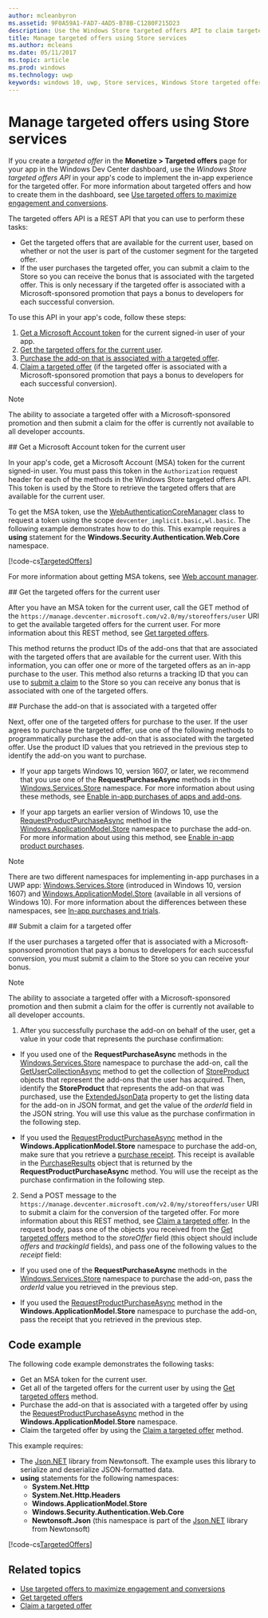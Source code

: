 ```yaml
---
author: mcleanbyron
ms.assetid: 9F0A59A1-FAD7-4AD5-B78B-C1280F215D23
description: Use the Windows Store targeted offers API to claim targeted offers that are available for an app.
title: Manage targeted offers using Store services
ms.author: mcleans
ms.date: 05/11/2017
ms.topic: article
ms.prod: windows
ms.technology: uwp
keywords: windows 10, uwp, Store services, Windows Store targeted offers API, targeted offers
---
```


# Manage targeted offers using Store services

If you create a *targeted offer* in the **Monetize > Targeted offers** page for your app in the Windows Dev Center dashboard, use the *Windows Store targeted offers API* in your app's code to implement the in-app experience for the targeted offer. For more information about targeted offers and how to create them in the dashboard, see [Use targeted offers to maximize engagement and conversions](../publish/use-targeted-offers-to-maximize-engagement-and-conversions.md).

The targeted offers API is a REST API that you can use to perform these tasks:

* Get the targeted offers that are available for the current user, based on whether or not the user is part of the customer segment for the targeted offer.
* If the user purchases the targeted offer, you can submit a claim to the Store so you can receive the bonus that is associated with the targeted offer. This is only necessary if the targeted offer is associated with a Microsoft-sponsored promotion that pays a bonus to developers for each successful conversion.

To use this API in your app's code, follow these steps:

1.  [Get a Microsoft Account token](#obtain-a-microsoft-account-token) for the current signed-in user of your app.
2.  [Get the targeted offers for the current user](#get-targeted-offers).
3.  [Purchase the add-on that is associated with a targeted offer](#purchase-add-on).
3.  [Claim a targeted offer](#claim-targeted-offer) (if the targeted offer is associated with a Microsoft-sponsored promotion that pays a bonus to developers for each successful conversion).

> [!NOTE]
> The ability to associate a targeted offer with a Microsoft-sponsored promotion and then submit a claim for the offer is currently not available to all developer accounts.

<span id="obtain-a-microsoft-account-token" />
## Get a Microsoft Account token for the current user

In your app's code, get a Microsoft Account (MSA) token for the current signed-in user. You must pass this token in the ```Authorization``` request header for each of the methods in the Windows Store targeted offers API. This token is used by the Store to retrieve the targeted offers that are available for the current user.

To get the MSA token, use the [WebAuthenticationCoreManager](https://docs.microsoft.com/uwp/api/windows.security.authentication.web.core.webauthenticationcoremanager) class to request a token using the scope ```devcenter_implicit.basic,wl.basic```. The following example demonstrates how to do this. This example requires a **using** statement for the **Windows.Security.Authentication.Web.Core** namespace.

[!code-cs[TargetedOffers](./code/StoreServicesExamples_TargetedOffers/cs/TargetedOffers.cs#GetMSAToken)]

For more information about getting MSA tokens, see [Web account manager](../security/web-account-manager.md).

<span id="get-targeted-offers" />
## Get the targeted offers for the current user

After you have an MSA token for the current user, call the GET method of the ```https://manage.devcenter.microsoft.com/v2.0/my/storeoffers/user``` URI to get the available targeted offers for the current user. For more information about this REST method, see [Get targeted offers](get-targeted-offers.md).

This method returns the product IDs of the add-ons that that are associated with the targeted offers that are available for the current user. With this information, you can offer one or more of the targeted offers as an in-app purchase to the user. This method also returns a tracking ID that you can use to [submit a claim](#claim-targeted-offer) to the Store so you can receive any bonus that is associated with one of the targeted offers.

<span id="purchase-add-on" />
## Purchase the add-on that is associated with a targeted offer

Next, offer one of the targeted offers for purchase to the user. If the user agrees to purchase the targeted offer, use one of the following methods to programmatically purchase the add-on that is associated with the targeted offer. Use the product ID values that you retrieved in the previous step to identify the add-on you want to purchase.

* If your app targets Windows 10, version 1607, or later, we recommend that you use one of the **RequestPurchaseAsync** methods in the [Windows.Services.Store](https://docs.microsoft.com/uwp/api/Windows.ApplicationModel.Store) namespace. For more information about using these methods, see [Enable in-app purchases of apps and add-ons](enable-in-app-purchases-of-apps-and-add-ons.md).

* If your app targets an earlier version of Windows 10, use the [RequestProductPurchaseAsync](https://docs.microsoft.com/uwp/api/Windows.ApplicationModel.Store.CurrentApp#Windows_ApplicationModel_Store_CurrentApp_RequestProductPurchaseAsync_System_String_) method in the [Windows.ApplicationModel.Store](https://msdn.microsoft.com/library/windows/apps/windows.applicationmodel.store.aspx) namespace to purchase the add-on. For more information about using this method, see [Enable in-app product purchases](enable-in-app-product-purchases.md).

> [!NOTE]
> There are two different namespaces for implementing in-app purchases in a UWP app: [Windows.Services.Store](https://msdn.microsoft.com/library/windows/apps/windows.services.store.aspx) (introduced in Windows 10, version 1607) and [Windows.ApplicationModel.Store](https://msdn.microsoft.com/library/windows/apps/windows.applicationmodel.store.aspx) (available in all versions of Windows 10). For more information about the differences between these namespaces, see [In-app purchases and trials](in-app-purchases-and-trials.md).

<span id="claim-targeted-offer" />
## Submit a claim for a targeted offer

If the user purchases a targeted offer that is associated with a Microsoft-sponsored promotion that pays a bonus to developers for each successful conversion, you must submit a claim to the Store so you can receive your bonus.

> [!NOTE]
> The ability to associate a targeted offer with a Microsoft-sponsored promotion and then submit a claim for the offer is currently not available to all developer accounts.

1. After you successfully purchase the add-on on behalf of the user, get a value in your code that represents the purchase confirmation:

  * If you used one of the **RequestPurchaseAsync** methods in the [Windows.Services.Store](https://docs.microsoft.com/uwp/api/Windows.ApplicationModel.Store) namespace to purchase the add-on, call the [GetUserCollectionAsync](https://docs.microsoft.com/uwp/api/Windows.Services.Store.StoreContext#Windows_Services_Store_StoreContext_GetUserCollectionAsync_Windows_Foundation_Collections_IIterable_System_String__) method to get the collection of [StoreProduct](https://msdn.microsoft.com/library/windows/apps/windows.services.store.storeproduct.aspx) objects that represent the add-ons that the user has acquired. Then, identify the **StoreProduct** that represents the add-on that was purchased, use the [ExtendedJsonData](https://docs.microsoft.com/uwp/api/Windows.Services.Store.StoreProduct#Windows_Services_Store_StoreProduct_ExtendedJsonData_) property to get the listing data for the add-on in JSON format, and get the value of the *orderId* field in the JSON string. You will use this value as the purchase confirmation in the following step.

  * If you used the [RequestProductPurchaseAsync](https://docs.microsoft.com/uwp/api/Windows.ApplicationModel.Store.CurrentApp#Windows_ApplicationModel_Store_CurrentApp_RequestProductPurchaseAsync_System_String_) method in the **Windows.ApplicationModel.Store** namespace to purchase the add-on, make sure that you retrieve a [purchase receipt](use-receipts-to-verify-product-purchases.md). This receipt is available in the [PurchaseResults](https://docs.microsoft.com/uwp/api/windows.applicationmodel.store.purchaseresults) object that is returned by the **RequestProductPurchaseAsync** method. You will use the receipt as the purchase confirmation in the following step.

2. Send a POST message to the ```https://manage.devcenter.microsoft.com/v2.0/my/storeoffers/user``` URI to submit a claim for the conversion of the targeted offer. For more information about this REST method, see [Claim a targeted offer](claim-a-targeted-offer.md). In the request body, pass one of the objects you received from the [Get targeted offers](get-targeted-offers.md) method to the *storeOffer* field (this object should include *offers* and *trackingId* fields), and pass one of the following values to the *receipt* field:

  * If you used one of the **RequestPurchaseAsync** methods in the [Windows.Services.Store](https://docs.microsoft.com/uwp/api/Windows.ApplicationModel.Store) namespace to purchase the add-on, pass the *orderId* value you retrieved in the previous step.

  * If you used the [RequestProductPurchaseAsync](https://docs.microsoft.com/uwp/api/Windows.ApplicationModel.Store.CurrentApp#Windows_ApplicationModel_Store_CurrentApp_RequestProductPurchaseAsync_System_String_) method in the **Windows.ApplicationModel.Store** namespace to purchase the add-on, pass the receipt that you retrieved in the previous step.

## Code example

The following code example demonstrates the following tasks:
* Get an MSA token for the current user.
* Get all of the targeted offers for the current user by using the [Get targeted offers](get-targeted-offers.md) method.
* Purchase the add-on that is associated with a targeted offer by using the [RequestProductPurchaseAsync](https://docs.microsoft.com/uwp/api/Windows.ApplicationModel.Store.CurrentApp#Windows_ApplicationModel_Store_CurrentApp_RequestProductPurchaseAsync_System_String_) method in the **Windows.ApplicationModel.Store** namespace.
* Claim the targeted offer by using the [Claim a targeted offer](claim-a-targeted-offer.md) method.

This example requires:
* The [Json.NET](http://www.newtonsoft.com/json) library from Newtonsoft. The example uses this library to serialize and deserialize JSON-formatted data.
* **using** statements for the following namespaces:
    * **System.Net.Http**
    * **System.Net.Http.Headers**
    * **Windows.ApplicationModel.Store**
    * **Windows.Security.Authentication.Web.Core**
    * **Newtonsoft.Json** (this namespace is part of the [Json.NET](http://www.newtonsoft.com/json) library from Newtonsoft)

[!code-cs[TargetedOffers](./code/StoreServicesExamples_TargetedOffers/cs/TargetedOffers.cs#GetTargetedOffersSample)]

## Related topics

* [Use targeted offers to maximize engagement and conversions](../publish/use-targeted-offers-to-maximize-engagement-and-conversions.md)
* [Get targeted offers](get-targeted-offers.md)
* [Claim a targeted offer](claim-a-targeted-offer.md)
